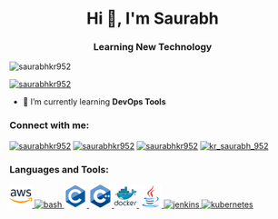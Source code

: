 <h1 align="center">Hi 👋, I'm Saurabh</h1>
<h3 align="center">Learning New Technology</h3>

<p align="left"> <img src="https://komarev.com/ghpvc/?username=saurabhkr952&label=Profile%20views&color=0e75b6&style=flat" alt="saurabhkr952" /> </p>

<p align="left"> <a href="https://twitter.com/saurabhkr952" target="blank"><img src="https://img.shields.io/twitter/follow/saurabhkr952?logo=twitter&style=for-the-badge" alt="saurabhkr952" /></a> </p>

- 🌱 I’m currently learning **DevOps Tools**

<h3 align="left">Connect with me:</h3>
<p align="left">
<a href="https://twitter.com/saurabhkr952" target="blank"><img align="center" src="https://raw.githubusercontent.com/rahuldkjain/github-profile-readme-generator/master/src/images/icons/Social/twitter.svg" alt="saurabhkr952" height="30" width="40" /></a>
<a href="https://linkedin.com/in/saurabhkr952" target="blank"><img align="center" src="https://raw.githubusercontent.com/rahuldkjain/github-profile-readme-generator/master/src/images/icons/Social/linked-in-alt.svg" alt="saurabhkr952" height="30" width="40" /></a>
<a href="https://fb.com/saurabhkr952" target="blank"><img align="center" src="https://raw.githubusercontent.com/rahuldkjain/github-profile-readme-generator/master/src/images/icons/Social/facebook.svg" alt="saurabhkr952" height="30" width="40" /></a>
<a href="https://instagram.com/kr_saurabh_952" target="blank"><img align="center" src="https://raw.githubusercontent.com/rahuldkjain/github-profile-readme-generator/master/src/images/icons/Social/instagram.svg" alt="kr_saurabh_952" height="30" width="40" /></a>
</p>

<h3 align="left">Languages and Tools:</h3>
<p align="left"> <a href="https://aws.amazon.com" target="_blank" rel="noreferrer"> <img src="https://raw.githubusercontent.com/devicons/devicon/master/icons/amazonwebservices/amazonwebservices-original-wordmark.svg" alt="aws" width="40" height="40"/> </a> <a href="https://www.gnu.org/software/bash/" target="_blank" rel="noreferrer"> <img src="https://www.vectorlogo.zone/logos/gnu_bash/gnu_bash-icon.svg" alt="bash" width="40" height="40"/> </a> <a href="https://www.cprogramming.com/" target="_blank" rel="noreferrer"> <img src="https://raw.githubusercontent.com/devicons/devicon/master/icons/c/c-original.svg" alt="c" width="40" height="40"/> </a> <a href="https://www.w3schools.com/cpp/" target="_blank" rel="noreferrer"> <img src="https://raw.githubusercontent.com/devicons/devicon/master/icons/cplusplus/cplusplus-original.svg" alt="cplusplus" width="40" height="40"/> </a> <a href="https://www.docker.com/" target="_blank" rel="noreferrer"> <img src="https://raw.githubusercontent.com/devicons/devicon/master/icons/docker/docker-original-wordmark.svg" alt="docker" width="40" height="40"/> </a> <a href="https://www.java.com" target="_blank" rel="noreferrer"> <img src="https://raw.githubusercontent.com/devicons/devicon/master/icons/java/java-original.svg" alt="java" width="40" height="40"/> </a> <a href="https://www.jenkins.io" target="_blank" rel="noreferrer"> <img src="https://www.vectorlogo.zone/logos/jenkins/jenkins-icon.svg" alt="jenkins" width="40" height="40"/> </a> <a href="https://kubernetes.io" target="_blank" rel="noreferrer"> <img src="https://www.vectorlogo.zone/logos/kubernetes/kubernetes-icon.svg" alt="kubernetes" width="40" height="40"/> </a> </p>
